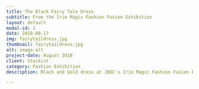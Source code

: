 ```yaml
---
title: The Black Fairy Tale Dress
subtitle: From the Irie Magic Fashion Fusion Exhibition
layout: default
modal-id: 1
date: 2018-08-17
img: fairytaildress.jpg
thumbnail: fairytaildress.jpg
alt: image-alt
project-date: August 2018
client: Stockist
category: Fashion Exhibition
description: Black and Gold dress at JBDC's Irie Magic Fashion Fusion Exhibition held at the Jamaica Pegasus

---
```


